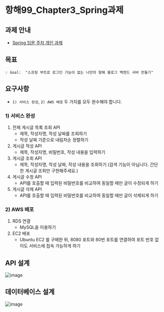 # 항해99_Chapter3_Spring과제
## 과제 안내
- [Spring 입문 주차 개인 과제](https://www.notion.so/Spring-22bbdc97173c4f84b34fca1fe8cb0a92) 


## 목표
```
💡 Goal:  "스프링 부트로 로그인 기능이 없는 나만의 항해 블로그 백엔드 서버 만들기"
```

## 요구사항

- `1) 서비스 완성`,  `2) AWS 배포` 두 가지를 모두 완수해야 합니다.

### **1) 서비스 완성**
1. 전체 게시글 목록 조회 API
    - 제목, 작성자명, 작성 날짜를 조회하기
    - 작성 날짜 기준으로 내림차순 정렬하기
2. 게시글 작성 API
    - 제목, 작성자명, 비밀번호, 작성 내용을 입력하기
3. 게시글 조회 API
    - 제목, 작성자명, 작성 날짜, 작성 내용을 조회하기 
    (검색 기능이 아닙니다. 간단한 게시글 조회만 구현해주세요.)
4. 게시글 수정 API
    - API를 호출할 때 입력된 비밀번호를 비교하여 동일할 때만 글이 수정되게 하기
5. 게시글 삭제 API
    - API를 호출할 때 입력된 비밀번호를 비교하여 동일할 때만 글이 삭제되게 하기

### 2) AWS 배포
1. RDS 연결
    - MySQL을 이용하기
2. EC2 배포
    - Ubuntu EC2 를 구매한 뒤, 8080 포트와 80번 포트를 연결하여 포트 번호 없이도 서비스에 접속 가능하게 하기

## API 설계
![image](https://user-images.githubusercontent.com/50862493/177090422-fc3441eb-a66b-4b2d-9232-da05f03b7dcd.png)

## 데이터베이스 설계
![image](https://user-images.githubusercontent.com/50862493/177090534-fd9bed25-2d10-47c9-9273-93e3ae4bed58.png)
